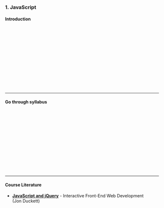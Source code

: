 ### 1. JavaScript
#### Introduction

&nbsp;

&nbsp;

&nbsp;

&nbsp;

&nbsp;

&nbsp;

&nbsp;

---

#### Go through syllabus

&nbsp;

&nbsp;

&nbsp;

&nbsp;

&nbsp;

&nbsp;

&nbsp;

---

#### Course Literature

* **<a href="https://www.bokus.com/bok/9781118907443/web-design-with-html-css-javascript-and-jquery-set/" target="_blank">JavaScript and jQuery</a>** - Interactive Front-End Web Development <br>(Jon Duckett)